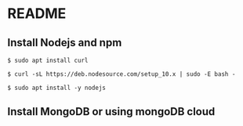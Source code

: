 # README 

## Install Nodejs and npm

`$ sudo apt install curl`

`$ curl -sL https://deb.nodesource.com/setup_10.x | sudo -E bash -`

`$ sudo apt install -y nodejs`

## Install MongoDB or using mongoDB cloud